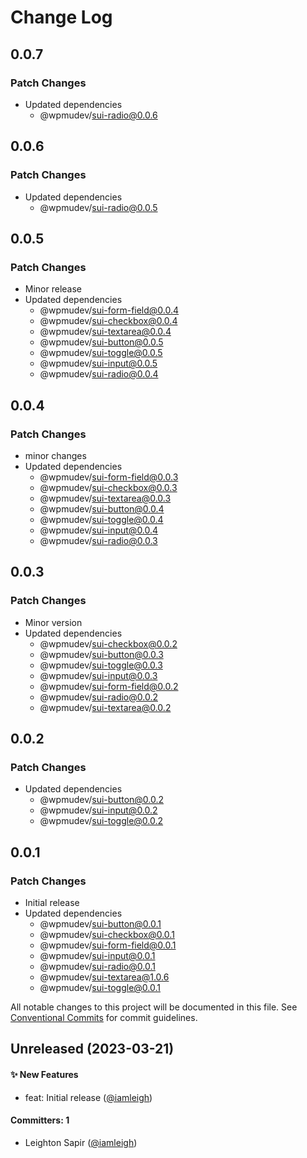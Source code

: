 # Change Log

## 0.0.7

### Patch Changes

- Updated dependencies
  - @wpmudev/sui-radio@0.0.6

## 0.0.6

### Patch Changes

- Updated dependencies
  - @wpmudev/sui-radio@0.0.5

## 0.0.5

### Patch Changes

- Minor release
- Updated dependencies
  - @wpmudev/sui-form-field@0.0.4
  - @wpmudev/sui-checkbox@0.0.4
  - @wpmudev/sui-textarea@0.0.4
  - @wpmudev/sui-button@0.0.5
  - @wpmudev/sui-toggle@0.0.5
  - @wpmudev/sui-input@0.0.5
  - @wpmudev/sui-radio@0.0.4

## 0.0.4

### Patch Changes

- minor changes
- Updated dependencies
  - @wpmudev/sui-form-field@0.0.3
  - @wpmudev/sui-checkbox@0.0.3
  - @wpmudev/sui-textarea@0.0.3
  - @wpmudev/sui-button@0.0.4
  - @wpmudev/sui-toggle@0.0.4
  - @wpmudev/sui-input@0.0.4
  - @wpmudev/sui-radio@0.0.3

## 0.0.3

### Patch Changes

- Minor version
- Updated dependencies
  - @wpmudev/sui-checkbox@0.0.2
  - @wpmudev/sui-button@0.0.3
  - @wpmudev/sui-toggle@0.0.3
  - @wpmudev/sui-input@0.0.3
  - @wpmudev/sui-form-field@0.0.2
  - @wpmudev/sui-radio@0.0.2
  - @wpmudev/sui-textarea@0.0.2

## 0.0.2

### Patch Changes

- Updated dependencies
  - @wpmudev/sui-button@0.0.2
  - @wpmudev/sui-input@0.0.2
  - @wpmudev/sui-toggle@0.0.2

## 0.0.1

### Patch Changes

- Initial release
- Updated dependencies
  - @wpmudev/sui-button@0.0.1
  - @wpmudev/sui-checkbox@0.0.1
  - @wpmudev/sui-form-field@0.0.1
  - @wpmudev/sui-input@0.0.1
  - @wpmudev/sui-radio@0.0.1
  - @wpmudev/sui-textarea@1.0.6
  - @wpmudev/sui-toggle@0.0.1

All notable changes to this project will be documented in this file. See
[Conventional Commits](https://conventionalcommits.org/) for commit guidelines.

## Unreleased (2023-03-21)

#### ✨ New Features

- feat: Initial release ([@iamleigh](https://github.com/iamleigh))

#### Committers: 1

- Leighton Sapir ([@iamleigh](https://github.com/iamleigh))

